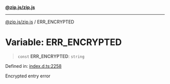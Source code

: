 [**@zip.js/zip.js**](../README.md)

***

[@zip.js/zip.js](../globals.md) / ERR\_ENCRYPTED

# Variable: ERR\_ENCRYPTED

> `const` **ERR\_ENCRYPTED**: `string`

Defined in: [index.d.ts:2258](https://github.com/gildas-lormeau/zip.js/blob/0ff014cd43c06ee35ed26f2c2f89837d8f86c870/index.d.ts#L2258)

Encrypted entry error
